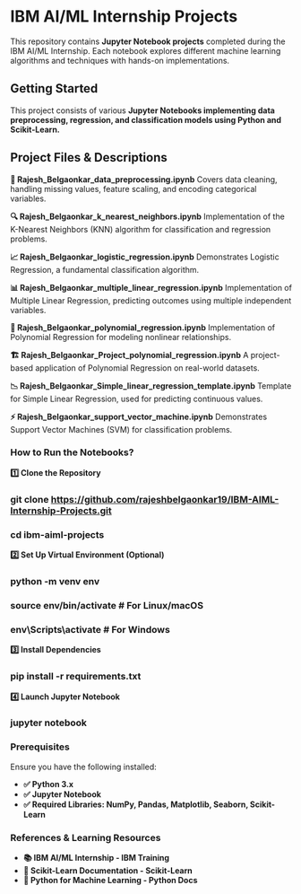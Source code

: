# IBM AI/ML Internship Projects
This repository contains **Jupyter Notebook projects** completed during the IBM AI/ML Internship. Each notebook explores different machine learning algorithms and techniques with hands-on implementations.

## Getting Started
This project consists of various **Jupyter Notebooks implementing data preprocessing, regression, and classification models using Python and Scikit-Learn.**

## **Project Files & Descriptions**
**📂 Rajesh_Belgaonkar_data_preprocessing.ipynb**
Covers data cleaning, handling missing values, feature scaling, and encoding categorical variables.

**🔍 Rajesh_Belgaonkar_k_nearest_neighbors.ipynb**
Implementation of the K-Nearest Neighbors (KNN) algorithm for classification and regression problems.

**📈 Rajesh_Belgaonkar_logistic_regression.ipynb**
Demonstrates Logistic Regression, a fundamental classification algorithm.

**📊 Rajesh_Belgaonkar_multiple_linear_regression.ipynb**
Implementation of Multiple Linear Regression, predicting outcomes using multiple independent variables.

**🔄 Rajesh_Belgaonkar_polynomial_regression.ipynb**
Implementation of Polynomial Regression for modeling nonlinear relationships.

**🏗️ Rajesh_Belgaonkar_Project_polynomial_regression.ipynb**
A project-based application of Polynomial Regression on real-world datasets.

**📉 Rajesh_Belgaonkar_Simple_linear_regression_template.ipynb**
Template for Simple Linear Regression, used for predicting continuous values.

**⚡ Rajesh_Belgaonkar_support_vector_machine.ipynb**
Demonstrates Support Vector Machines (SVM) for classification problems.

### **How to Run the Notebooks?**
**1️⃣ Clone the Repository**
### git clone https://github.com/rajeshbelgaonkar19/IBM-AIML-Internship-Projects.git
### cd ibm-aiml-projects

**2️⃣ Set Up Virtual Environment (Optional)**
### python -m venv env
### source env/bin/activate   # For Linux/macOS
### env\Scripts\activate      # For Windows

**3️⃣ Install Dependencies**
### pip install -r requirements.txt

**4️⃣ Launch Jupyter Notebook**
### jupyter notebook

### **Prerequisites**
Ensure you have the following installed:
- **✅ Python 3.x**
- **✅ Jupyter Notebook**
- **✅ Required Libraries: NumPy, Pandas, Matplotlib, Seaborn, Scikit-Learn**

### **References & Learning Resources**
- **📚 IBM AI/ML Internship - IBM Training**
- **📖 Scikit-Learn Documentation - Scikit-Learn**
- **🐍 Python for Machine Learning - Python Docs**